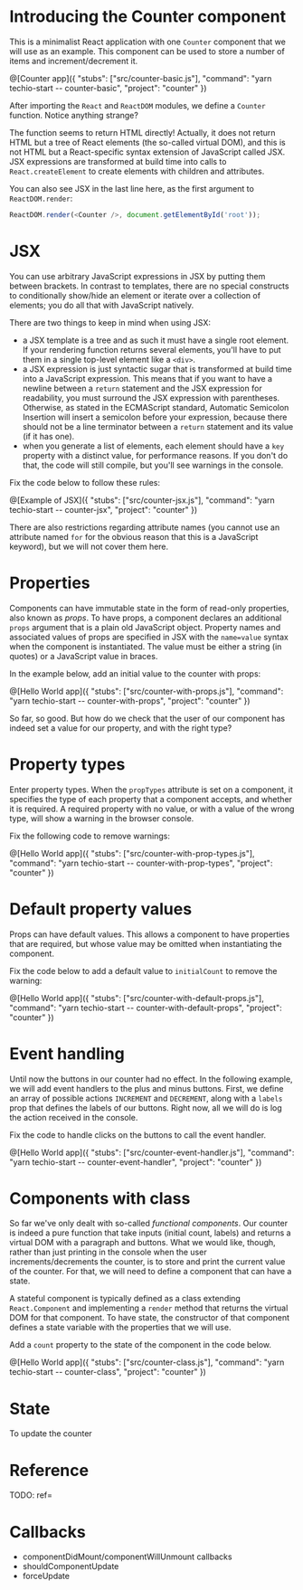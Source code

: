# Introducing the Counter component

This is a minimalist React application with one `Counter` component that we will use as an example. This component can be used to store a number of items and increment/decrement it.

@[Counter app]({
  "stubs": ["src/counter-basic.js"],
  "command": "yarn techio-start -- counter-basic",
  "project": "counter"
})

After importing the `React` and `ReactDOM` modules, we define a `Counter` function. Notice anything strange?

The function seems to return HTML directly! Actually, it does not return HTML but a tree of React elements (the so-called virtual DOM), and this is not HTML but a React-specific syntax extension of JavaScript called JSX. JSX expressions are transformed at build time into calls to `React.createElement` to create elements with children and attributes.

You can also see JSX in the last line here, as the first argument to `ReactDOM.render`:

```javascript
ReactDOM.render(<Counter />, document.getElementById('root'));
```

# JSX

You can use arbitrary JavaScript expressions in JSX by putting them between brackets. In contrast to templates, there are no special constructs to conditionally show/hide an element or iterate over a collection of elements; you do all that with JavaScript natively.

There are two things to keep in mind when using JSX:

* a JSX template is a tree and as such it must have a single root element. If your rendering function returns several elements, you'll have to put them in a single top-level element like a `<div>`.
* a JSX expression is just syntactic sugar that is transformed at build time into a JavaScript expression. This means that if you want to have a newline between a `return` statement and the JSX expression for readability, you must surround the JSX expression with parentheses. Otherwise, as stated in the ECMAScript standard, Automatic Semicolon Insertion will insert a semicolon before your expression, because there should not be a line terminator between a `return` statement and its value (if it has one).
* when you generate a list of elements, each element should have a `key` property with a distinct value, for performance reasons. If you don't do that, the code will still compile, but you'll see warnings in the console.

Fix the code below to follow these rules:

@[Example of JSX]({
  "stubs": ["src/counter-jsx.js"],
  "command": "yarn techio-start -- counter-jsx",
  "project": "counter"
})

There are also restrictions regarding attribute names (you cannot use an attribute named `for` for the obvious reason that this is a JavaScript keyword), but we will not cover them here.

# Properties

Components can have immutable state in the form of read-only properties, also known as *props*. To have props, a component declares an additional `props` argument that is a plain old JavaScript object. Property names and associated values of props are specified in JSX with the `name=value` syntax when the component is instantiated. The value must be either a string (in quotes) or a JavaScript value in braces.

In the example below, add an initial value to the counter with props:

@[Hello World app]({
  "stubs": ["src/counter-with-props.js"],
  "command": "yarn techio-start -- counter-with-props",
  "project": "counter"
})

So far, so good. But how do we check that the user of our component has indeed set a value for our property, and with the right type?

# Property types

Enter property types. When the `propTypes` attribute is set on a component, it specifies the type of each property that a component accepts, and whether it is required. A required property with no value, or with a value of the wrong type, will show a warning in the browser console.

Fix the following code to remove warnings:

@[Hello World app]({
  "stubs": ["src/counter-with-prop-types.js"],
  "command": "yarn techio-start -- counter-with-prop-types",
  "project": "counter"
})

# Default property values

Props can have default values. This allows a component to have properties that are required, but whose value may be omitted when instantiating the component.

Fix the code below to add a default value to `initialCount` to remove the warning:

@[Hello World app]({
  "stubs": ["src/counter-with-default-props.js"],
  "command": "yarn techio-start -- counter-with-default-props",
  "project": "counter"
})

# Event handling

Until now the buttons in our counter had no effect. In the following example, we will add event handlers to the plus and minus buttons. First, we define an array of possible actions `INCREMENT` and `DECREMENT`, along with a `labels` prop that defines the labels of our buttons. Right now, all we will do is log the action received in the console.

Fix the code to handle clicks on the buttons to call the event handler.

@[Hello World app]({
  "stubs": ["src/counter-event-handler.js"],
  "command": "yarn techio-start -- counter-event-handler",
  "project": "counter"
})

# Components with class

So far we've only dealt with so-called *functional components*. Our counter is indeed a pure function that take inputs (initial count, labels) and returns a virtual DOM with a paragraph and buttons. What we would like, though, rather than just printing in the console when the user increments/decrements the counter, is to store and print the current value of the counter. For that, we will need to define a component that can have a state.

A stateful component is typically defined as a class extending `React.Component` and implementing a `render` method that returns the virtual DOM for that component. To have state, the constructor of that component defines a state variable with the properties that we will use.

Add a `count` property to the state of the component in the code below.

@[Hello World app]({
  "stubs": ["src/counter-class.js"],
  "command": "yarn techio-start -- counter-class",
  "project": "counter"
})

# State

To update the counter

# Reference

TODO: ref=

# Callbacks

* componentDidMount/componentWillUnmount callbacks
* shouldComponentUpdate
* forceUpdate
